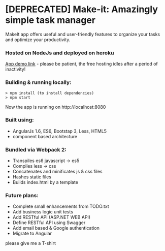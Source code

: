 # [DEPRECATED] Make-it: Amazingly simple task manager
MakeIt app offers useful and user-friendly features to organize your tasks and optimize your productivity.

### Hosted on NodeJs and deployed on heroku
[App demo link](https://you-can-make-it.herokuapp.com) - please be patient, the free hosting idles after a period of inactivity!

### Building & running locally:
    > npm install (to install dependencies)
    > npm start

Now the app is running on http://localhost:8080

### Built using:
* AngularJs 1.6, ES6, Bootstap 3, Less, HTML5
* component based architecture

### Bundled via Webpack 2:
* Transpiles es6 javascript -> es5
* Compiles less -> css
* Concatenates and minificates js & css files
* Hashes static files
* Builds index.html by a template

### Future plans:
* Complete small enhancements from TODO.txt
* Add business logic unit tests
* Add RESTful API (ASP.NET WEB API)
* Define RESTful API using Swagger
* Add email based & Google authentication
* Migrate to Angular

please give me a T-shirt
